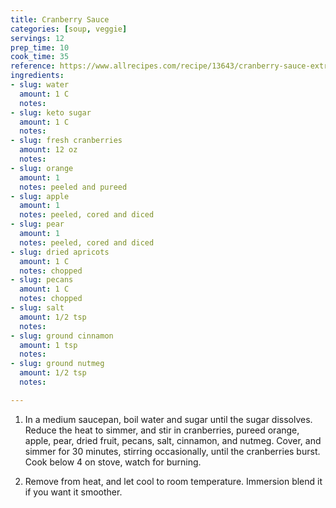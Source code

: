 ```yaml
---
title: Cranberry Sauce
categories: [soup, veggie]
servings: 12
prep_time: 10
cook_time: 35
reference: https://www.allrecipes.com/recipe/13643/cranberry-sauce-extraordinaire/
ingredients:
- slug: water
  amount: 1 C
  notes:
- slug: keto sugar
  amount: 1 C
  notes:
- slug: fresh cranberries
  amount: 12 oz
  notes:
- slug: orange
  amount: 1
  notes: peeled and pureed
- slug: apple
  amount: 1
  notes: peeled, cored and diced
- slug: pear
  amount: 1
  notes: peeled, cored and diced
- slug: dried apricots
  amount: 1 C
  notes: chopped
- slug: pecans
  amount: 1 C
  notes: chopped
- slug: salt
  amount: 1/2 tsp
  notes:
- slug: ground cinnamon
  amount: 1 tsp
  notes:
- slug: ground nutmeg
  amount: 1/2 tsp
  notes:

---
```


1. In a medium saucepan, boil water and sugar until the sugar dissolves. Reduce the heat to simmer, and stir in cranberries, pureed orange, apple, pear, dried fruit, pecans, salt, cinnamon, and nutmeg. Cover, and simmer for 30 minutes, stirring occasionally, until the cranberries burst. Cook below 4 on stove, watch for burning.

2. Remove from heat, and let cool to room temperature. Immersion blend it if you want it smoother.
